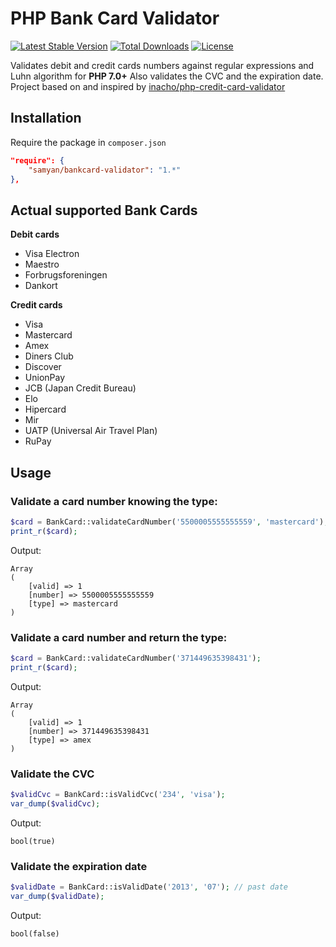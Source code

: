 # PHP Bank Card Validator

[![Latest Stable Version](https://poser.pugx.org/samyan/bankcard-validator/v)](//packagist.org/packages/samyan/bankcard-validator)
[![Total Downloads](https://poser.pugx.org/samyan/bankcard-validator/downloads)](//packagist.org/packages/samyan/bankcard-validator)
[![License](https://poser.pugx.org/samyan/bankcard-validator/license)](//packagist.org/packages/samyan/bankcard-validator)

Validates debit and credit cards numbers against regular expressions and Luhn algorithm for **PHP 7.0+**
Also validates the CVC and the expiration date.
Project based on and inspired by [inacho/php-credit-card-validator](https://github.com/inacho/php-credit-card-validator)

## Installation

Require the package in `composer.json`

```json
"require": {
    "samyan/bankcard-validator": "1.*"
},
```

## Actual supported Bank Cards
**Debit cards**
* Visa Electron
* Maestro
* Forbrugsforeningen
* Dankort

**Credit cards**
* Visa
* Mastercard
* Amex
* Diners Club
* Discover
* UnionPay
* JCB (Japan Credit Bureau)
* Elo
* Hipercard
* Mir
* UATP (Universal Air Travel Plan)
* RuPay

## Usage

### Validate a card number knowing the type:

```php
$card = BankCard::validateCardNumber('5500005555555559', 'mastercard');
print_r($card);
```

Output:

```
Array
(
    [valid] => 1
    [number] => 5500005555555559
    [type] => mastercard
)
```

### Validate a card number and return the type:

```php
$card = BankCard::validateCardNumber('371449635398431');
print_r($card);
```

Output:

```
Array
(
    [valid] => 1
    [number] => 371449635398431
    [type] => amex
)
```

### Validate the CVC

```php
$validCvc = BankCard::isValidCvc('234', 'visa');
var_dump($validCvc);
```

Output:

```
bool(true)
```

### Validate the expiration date

```php
$validDate = BankCard::isValidDate('2013', '07'); // past date
var_dump($validDate);
```

Output:

```
bool(false)
```
